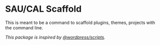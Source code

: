 # SAU/CAL Scaffold

This is meant to be a command to scaffold plugins, themes, projects with the command line.

_This package is inspired by [@wordpress/scripts](https://www.npmjs.com/package/@wordpress/scripts)._
